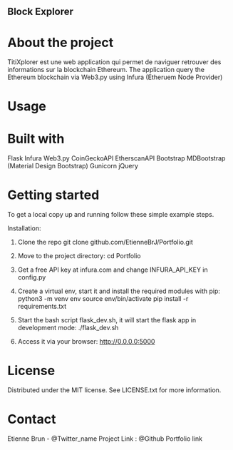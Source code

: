 Block Explorer 
---
# About the project

TitiXplorer est une web application qui permet de naviguer  retrouver des informations sur la blockchain Ethereum.
The application query the Ethereum blockchain via Web3.py using Infura (Etheruem Node Provider)

# Usage




# Built with

Flask
Infura
Web3.py
CoinGeckoAPI
EtherscanAPI
Bootstrap
MDBootstrap (Material Design Bootstrap)
Gunicorn
jQuery

# Getting started

To get a local copy up and running follow these simple example steps.

Installation:

1. Clone the repo
    git clone github.com/EtienneBrJ/Portfolio.git

2. Move to the project directory:
    cd Portfolio

3. Get a free API key at infura.com and change INFURA_API_KEY in config.py

4. Create a virtual env, start it and install the required modules with pip:
    python3 -m venv env
    source env/bin/activate
    pip install -r requirements.txt

5. Start the bash script flask_dev.sh, it will start the flask app in development mode:
    ./flask_dev.sh

6. Access it via your browser:
    http://0.0.0.0:5000

# License

Distributed under the MIT license.
See LICENSE.txt for more information.

# Contact

Etienne Brun - @Twitter_name
Project Link : @Github Portfolio link


